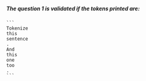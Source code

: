 ##### The question 1 is validated if the tokens printed are: 

    ```
    Tokenize
    this
    sentence
    .
    And
    this
    one
    too
    .
    ```